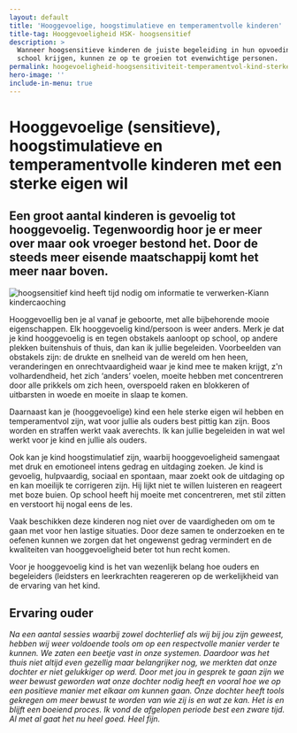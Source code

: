 ```yaml
---
layout: default
title: 'Hooggevoelige, hoogstimulatieve en temperamentvolle kinderen'
title-tag: Hooggevoeligheid HSK- hoogsensitief
description: >
  Wanneer hoogsensitieve kinderen de juiste begeleiding in hun opvoeding en op
  school krijgen, kunnen ze op te groeien tot evenwichtige personen.
permalink: hoogevoeligheid-hoogsensitiviteit-temperamentvol-kind-sterke wil
hero-image: ''
include-in-menu: true
---
```

# Hooggevoelige (sensitieve), hoogstimulatieve en temperamentvolle kinderen met een sterke eigen wil

## Een groot aantal kinderen is gevoelig tot hooggevoelig. Tegenwoordig hoor je er meer over maar ook vroeger bestond het. Door de steeds meer eisende maatschappij komt het meer naar boven.

![hoogsensitief kind heeft tijd nodig om informatie te verwerken-Kiann kindercaoching](/uploads/kluwen-poppetjes.png "Als het kind kortsluiting heeft moet jij aansluiting zoeken-Kiann kindercoaching")

Hooggevoellig ben je al vanaf je geboorte, met alle bijbehorende mooie eigenschappen. Elk hooggevoelig kind/persoon is weer anders. Merk je dat je kind hooggevoelig is en tegen obstakels aanloopt op school, op  andere plekken buitenshuis of thuis, dan kan ik jullie begeleiden. Voorbeelden van obstakels zijn: de drukte en snelheid van de wereld om hen heen, veranderingen en onrechtvaardigheid waar je kind mee te maken krijgt, z'n volhardendheid, het zich ‘anders’ voelen, moeite hebben met concentreren door alle prikkels om zich heen, overspoeld raken en blokkeren of uitbarsten in woede en moeite in slaap te komen.

Daarnaast kan je (hooggevoelige) kind een hele sterke eigen wil hebben en temperamentvol zijn, wat voor jullie als ouders best pittig kan zijn. Boos worden en straffen werkt vaak averechts. Ik kan jullie begeleiden in wat wel werkt voor je kind en jullie als ouders.

Ook kan je kind hoogstimulatief zijn, waarbij hooggevoeligheid samengaat met druk en emotioneel intens gedrag en uitdaging zoeken. Je kind is gevoelig, hulpvaardig, sociaal en spontaan, maar zoekt ook de uitdaging op en kan moeilijk te corrigeren zijn. Hij lijkt niet te willen luisteren en reageert met boze buien. Op school heeft hij moeite met concentreren, met stil zitten en verstoort hij nogal eens de les. 

Vaak beschikken deze kinderen nog niet over de vaardigheden om om te gaan met voor hen lastige situaties. Door deze samen te onderzoeken en te oefenen kunnen we zorgen dat het ongewenst gedrag vermindert en de kwaliteiten van hooggevoeligheid beter tot hun recht komen. 

Voor je hooggevoelig kind is het van wezenlijk belang hoe ouders en begeleiders (leidsters en leerkrachten reagereren op de werkelijkheid van de ervaring van het kind.

## Ervaring ouder

_Na een aantal sessies waarbij zowel dochterlief als wij bij jou zijn geweest, hebben wij weer voldoende tools om op een respectvolle manier verder te kunnen. We zaten een beetje vast in onze systemen. Daardoor was het thuis niet altijd even gezellig maar belangrijker nog, we merkten dat onze dochter er niet gelukkiger op werd. Door met jou in gesprek te gaan zijn we weer bewust geworden wat onze dochter nodig heeft en vooral hoe we op een positieve manier met elkaar om kunnen gaan. Onze dochter heeft tools gekregen om meer bewust te worden van wie zij is en wat ze kan. Het is en blijft een boeiend proces.
Ik vond de afgelopen periode best een zware tijd. Al met al gaat het nu heel goed. Heel fijn._
